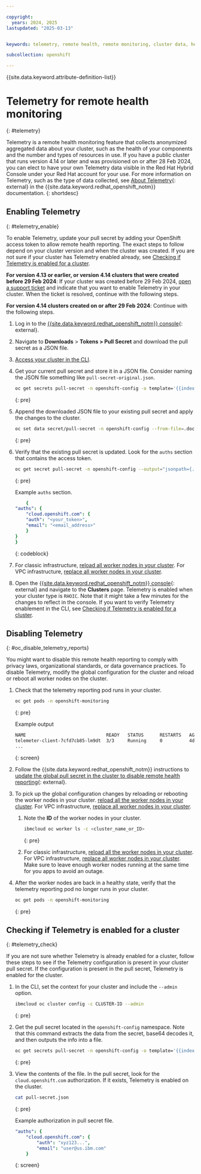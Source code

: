 ```yaml
---

copyright: 
  years: 2024, 2025
lastupdated: "2025-03-13"


keywords: telemetry, remote health, remote monitoring, cluster data, health data

subcollection: openshift

---
```


{{site.data.keyword.attribute-definition-list}}

# Telemetry for remote health monitoring
{: #telemetry}

Telemetry is a remote health monitoring feature that collects anonymized aggregated data about your cluster, such as the health of your components and the number and types of resources in use. If you have a public cluster that runs version 4.14 or later and was provisioned on or after 28 Feb 2024, you can elect to have your own Telemetry data visible in the Red Hat Hybrid Console under your Red Hat account for your use. For more information on Telemetry, such as the type of data collected, see [About Telemetry](https://docs.redhat.com/en/documentation/openshift_container_platform/4.1/html/telemetry/about-telemetry){: external} in the {{site.data.keyword.redhat_openshift_notm}} documentation. 
{: shortdesc}


## Enabling Telemetry
{: #telemetry_enable}

To enable Telemetry, update your pull secret by adding your OpenShift access token to allow remote health reporting. The exact steps to follow depend on your cluster version and when the cluster was created. If you are not sure if your cluster has Telemetry enabled already, see [Checking if Telemetry is enabled for a cluster](#telemetry_check).


**For version 4.13 or earlier, or version 4.14 clusters that were created before 29 Feb 2024**: If your cluster was created before 29 Feb 2024, [open a support ticket](/docs/openshift?topic=openshift-allowlist-request) and indicate that you want to enable Telemetry in your cluster. When the ticket is resolved, continue with the following steps. 

**For version 4.14 clusters created on or after 29 Feb 2024**: Continue with the following steps.

1. Log in to the [{{site.data.keyword.redhat_openshift_notm}} console](https://console.redhat.com/openshift){: external}.
1. Navigate to **Downloads** > **Tokens > Pull Secret** and download the pull secret as a JSON file.

1. [Access your cluster in the CLI](/docs/openshift?topic=openshift-access_cluster).

1. Get your current pull secret and store it in a JSON file. Consider naming the JSON file something like `pull-secret-original.json`.
    ```sh
    oc get secrets pull-secret -n openshift-config -o template='{{index .data ".dockerconfigjson"}}' | base64 -d > pull-secret-original.json
    ```
    {: pre}

1. Append the downloaded JSON file to your existing pull secret and apply the changes to the cluster.
    ```sh
    oc set data secret/pull-secret -n openshift-config --from-file=.dockerconfigjson=./<downloaded-pull-secret-name>.json
    ```
    {: pre}

1. Verify that the existing pull secret is updated. Look for the `auths` section that contains the access token.
    ```sh
    oc get secret pull-secret -n openshift-config --output="jsonpath={.data.\.dockerconfigjson}" | base64 --decode
    ```
    {: pre}

    Example `auths` section.

    ```yaml
        {
    "auths": {
        "cloud.openshift.com": {
        "auth": "<your_token>",
        "email": "<email_address>"
        }
    }
    }
    ```
    {: codeblock}

1. For classic infrastructure, [reload all worker nodes in your cluster](/https://cloud.ibm.com/docs/openshift?topic=openshift-kubernetes-service-cli#cs_worker_reload). For VPC infrastructure, [replace all worker nodes in your cluster](/docs/containers?topic=containers-kubernetes-service-cli#cli_worker_replace).

1. Open the [{{site.data.keyword.redhat_openshift_notm}} console](https://console.redhat.com/openshift){: external} and navigate to the **Clusters** page. Telemetry is enabled when your cluster type is `RHOIC`. Note that it might take a few minutes for the changes to reflect in the console. If you want to verify Telemetry enablement in the CLI, see [Checking if Telemetry is enabled for a cluster](#telemetry_check).


## Disabling Telemetry
{: #oc_disable_telemetry_reports}

You might want to disable this remote health reporting to comply with privacy laws, organizational standards, or data governance practices. To disable Telemetry, modify the global configuration for the cluster and reload or reboot all worker nodes on the cluster.

1. Check that the telemetry reporting pod runs in your cluster.
    ```sh
    oc get pods -n openshift-monitoring
    ```
    {: pre}

    Example output

    ```sh
    NAME                              READY   STATUS      RESTARTS   AGE
    telemeter-client-7cfd7cb85-lm9dt  3/3     Running     0          4d13h
    ...
    ```
    {: screen}

2. Follow the {{site.data.keyword.redhat_openshift_notm}} instructions to [update the global pull secret in the cluster to disable remote health reporting](https://docs.openshift.com/container-platform/4.17/support/remote_health_monitoring/opting-out-of-remote-health-reporting.html){: external}.
3. To pick up the global configuration changes by reloading or rebooting the worker nodes in your cluster. [reload all the worker nodes in your cluster](/https://cloud.ibm.com/docs/openshift?topic=openshift-kubernetes-service-cli#cs_worker_reload). For VPC infrastructure, [replace all worker nodes in your cluster](/docs/containers?topic=containers-kubernetes-service-cli#cli_worker_replace).

    1. Note the **ID** of the worker nodes in your cluster.
        ```sh
        ibmcloud oc worker ls -c <cluster_name_or_ID>
        ```
        {: pre}

    2. For classic infrastructure, [reload all the worker nodes in your cluster](/https://cloud.ibm.com/docs/openshift?topic=openshift-kubernetes-service-cli#cs_worker_reload). For VPC infrastructure, [replace all worker nodes in your cluster](/docs/containers?topic=containers-kubernetes-service-cli#cli_worker_replace). Make sure to leave enough worker nodes running at the same time for you apps to avoid an outage. 


4. After the worker nodes are back in a healthy state, verify that the telemetry reporting pod no longer runs in your cluster.
    ```sh
    oc get pods -n openshift-monitoring
    ```
    {: pre}


## Checking if Telemetry is enabled for a cluster
{: #telemetry_check}

If you are not sure whether Telemetry is already enabled for a cluster, follow these steps to see if the Telemetry configuration is present in your cluster pull secret. If the configuration is present in the pull secret, Telemetry is enabled for the cluster.


1. In the CLI, set the context for your cluster and include the `--admin` option.

    ```sh
    ibmcloud oc cluster config -c CLUSTER-ID --admin
    ```
    {: pre}

2. Get the pull secret located in the `openshift-config` namespace. Note that this command extracts the data from the secret, base64 decodes it, and then outputs the info into a file. 
    ```sh
    oc get secrets pull-secret -n openshift-config -o template='{{index .data ".dockerconfigjson"}}' | base64 -d > pull-secret.json
    ```
    {: pre}

3. View the contents of the file. In the pull secret, look for the `cloud.openshift.com` authorization. If it exists, Telemetry is enabled on the cluster.

    ```sh
    cat pull-secret.json 
    ```
    {: pre}

    Example authorization in pull secret file. 

    ```yaml
    "auths": {
        "cloud.openshift.com": {
            "auth": "xyz123...",
            "email": "user@us.ibm.com"
        }
    ```
    {: screen}
